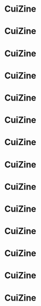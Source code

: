 # CuiZine
# CuiZine
# CuiZine
# CuiZine
# CuiZine
# CuiZine
# CuiZine
# CuiZine
# CuiZine
# CuiZine
# CuiZine
# CuiZine
# CuiZine
# CuiZine
